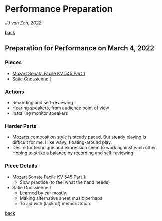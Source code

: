 Performance Preparation
=======================

*JJ van Zon, 2022*

[back](./)

Preparation for Performance on March 4, 2022
--------------------------------------------

### Pieces

- [Mozart Sonata Facile KV 545 Part 1](mozart-sonata-facile-part-1.md)
- [Satie Gnossienne Ⅰ](satie-gnossienne-1)

### Actions

- Recording and self-reviewing
- Hearing speakers, from audience point of view
- Installing monitor speakers

### Harder Parts

- Mozarts composition style is steady paced. But steady playing is difficult for me. I like wavy, floating-around play.
- Desire for technique and expression seem to work against each other. Hoping to strike a balance by recording and self-reviewing.

### Piece Details

- Mozart Sonata Facile KV 545 Part 1:
    - Slow practice (to feel what the hand needs)
- Satie Gnossienne Ⅰ
    - Learned by ear mostly.
    - Making alternative sheet music perhaps.
    - To aid with (lack of) memorization.

[back](./)
